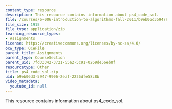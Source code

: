 ```yaml
---
content_type: resource
description: This resource contains information about ps4_code_sol.
file: /courses/6-006-introduction-to-algorithms-fall-2011/b9eb06d3594799062eaf2226dfe58c8b_ps4_code_sol.zip
file_size: 1915
file_type: application/zip
learning_resource_types:
- Assignments
license: https://creativecommons.org/licenses/by-nc-sa/4.0/
ocw_type: OCWFile
parent_title: Assignments
parent_type: CourseSection
parent_uid: 7fd33342-3721-55a2-5c91-0269de56eb8f
resourcetype: Other
title: ps4_code_sol.zip
uid: b9eb06d3-5947-9906-2eaf-2226dfe58c8b
video_metadata:
  youtube_id: null
---
```

This resource contains information about ps4_code_sol.